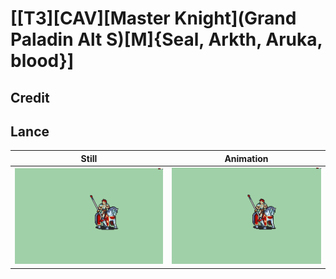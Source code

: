 # [\[T3\]\[CAV\]\[Master Knight\]\(Grand Paladin Alt S\)\[M\]{Seal, Arkth, Aruka, blood}]

## Credit


	
## Lance

| Still | Animation |
| :---: | :-------: |
| ![Lance still](./Lance_000.png) | ![Lance animation](./Lance.gif) |
